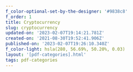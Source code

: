 ```yaml
---
f_color-optional-set-by-the-designer: '#9838c8'
f_order: 1
title: Cryptocurrency
slug: cryptocurrency
updated-on: '2023-02-07T19:14:21.781Z'
created-on: '2021-08-30T19:52:41.906Z'
published-on: '2023-02-07T19:26:10.340Z'
f_color-light: hsla(280, 56.69%, 50.20%, 0.03)
layout: '[pdf-categories].html'
tags: pdf-categories
---
```



